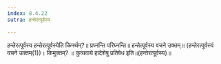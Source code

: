 ```yaml
---
index: 8.4.22
sutra: हन्तेरत्पूर्वस्य

---
```

हन्तेरत्पूर्वस्य हन्तेरत्पूर्वस्येति किमर्थम्?॥ प्रघ्नन्ति परिघ्नन्ति॥ हन्तेत्पूर्वस्य वचने उक्तम्॥ (हन्तेरत्पूर्वस्यं वचने उक्तम्(1))। किमुक्तम्? ॥ कुव्यवाये हादेशेषु प्रतिषेध इति॥(हन्तेरत्पूर्वस्य)॥